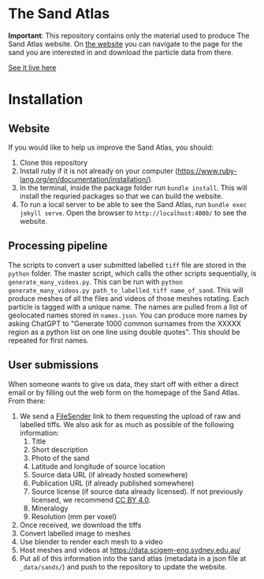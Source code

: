 # The Sand Atlas

**Important**: This repository contains only the material used to produce The Sand Atlas website. On [the website](https://sand-atlas.scigem.com/) you can navigate to the page for the sand you are interested in and download the particle data from there.

[See it live here](https://sand-atlas.scigem.com/)

# Installation

## Website
If you would like to help us improve the Sand Atlas, you should:
1. Clone this repository
2. Install ruby if it is not already on your computer (https://www.ruby-lang.org/en/documentation/installation/).
3. In the terminal, inside the package folder run `bundle install`. This will install the requried packages so that we can build the website.
4. To run a local server to be able to see the Sand Atlas, run `bundle exec jekyll serve`. Open the browser to `http://localhost:4000/` to see the website.

## Processing pipeline
The scripts to convert a user submitted labelled `tiff` file are stored in the `python` folder. The master script, which calls the other scripts sequentially, is `generate_many_videos.py`. This can be run with `python generate_many_videos.py path_to_labelled_tiff name_of_sand`. This will produce meshes of all the files and videos of those meshes rotating. Each particle is tagged with a unique name. The names are pulled from a list of geolocated names stored in `names.json`. You can produce more names by asking ChatGPT to "Generate 1000 common surnames from the XXXXX region as a python list on one line using double quotes". This should be repeated for first names.

## User submissions
When someone wants to give us data, they start off with either a direct email or by filling out the web form on the homepage of the Sand Atlas. From there:
1. We send a [FileSender](https://filesender.aarnet.edu.au/) link to them requesting the upload of raw and labelled tiffs. We also ask for as much as possible of the following information:
    1. Title
    2. Short description
    3. Photo of the sand
    4. Latitude and longitude of source location
    5. Source data URL (if already hosted somewhere)
    6. Publication URL (if already published somewhere)
    7. Source license (if source data already licensed). If not previously licensed, we recommend [CC BY 4.0](https://creativecommons.org/licenses/by/4.0/).
    8. Mineralogy
    9. Resolution (mm per voxel)
10. Once received, we download the tiffs
11. Convert labelled image to meshes
12. Use blender to render each mesh to a video
13. Host meshes and videos at https://data.scigem-eng.sydney.edu.au/
14. Put all of this information into the sand atlas (metadata in a json file at `_data/sands/`) and push to the repository to update the website.
